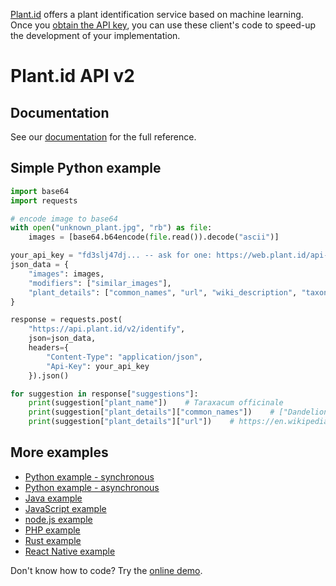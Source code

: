 [Plant.id](https://web.plant.id) offers a plant identification service based on machine learning. Once you [obtain the API key](https://web.plant.id/plant-identification-api/), you can use these client's code to speed-up the development of your implementation.

# Plant.id API v2

## Documentation
See our [documentation](https://github.com/Plant-id/Plant-id-API/wiki) for the full reference.

## Simple Python example
```python
import base64
import requests

# encode image to base64
with open("unknown_plant.jpg", "rb") as file:
    images = [base64.b64encode(file.read()).decode("ascii")]

your_api_key = "fd3slj47dj... -- ask for one: https://web.plant.id/api-access-request/ --"
json_data = {
    "images": images,
    "modifiers": ["similar_images"],
    "plant_details": ["common_names", "url", "wiki_description", "taxonomy"]
}

response = requests.post(
    "https://api.plant.id/v2/identify",
    json=json_data,
    headers={
        "Content-Type": "application/json",
        "Api-Key": your_api_key
    }).json()

for suggestion in response["suggestions"]:
    print(suggestion["plant_name"])    # Taraxacum officinale
    print(suggestion["plant_details"]["common_names"])    # ["Dandelion"]
    print(suggestion["plant_details"]["url"])    # https://en.wikipedia.org/wiki/Taraxacum_officinale
```

## More examples
- [Python example - synchronous](https://github.com/Plant-id/Plant-id-API/blob/master/python/sync_identification_example.py)
- [Python example - asynchronous](https://github.com/Plant-id/Plant-id-API/blob/master/python/async_identification_example.py)
- [Java example](https://github.com/Plant-id/Plant-id-API/tree/master/java)
- [JavaScript example](https://github.com/Plant-id/Plant-id-API/blob/master/javascript/sync_identification_example.html)
- [node.js example](https://github.com/Plant-id/Plant-id-API/tree/master/node)
- [PHP example](https://github.com/Plant-id/Plant-id-API/blob/master/php/sync_identification_example.php)
- [Rust example](https://github.com/Plant-id/Plant-id-API/tree/master/rust/async)
- [React Native example](https://github.com/Plant-id/Plant-id-API/tree/master/react-native)

Don't know how to code? Try the [online demo](https://plant.id/).
